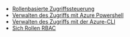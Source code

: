 - [Rollenbasierte Zugriffssteuerung](../articles/active-directory/role-based-access-control-configure.md)
- [Verwalten des Zugriffs mit Azure Powershell](../articles/active-directory/role-based-access-control-manage-access-powershell.md)
- [Verwalten des Zugriffs mit der Azure-CLI](../articles/active-directory/role-based-access-control-manage-access-azure-cli.md)
- [Sich Rollen RBAC](../articles/active-directory/role-based-access-built-in-roles.md)
